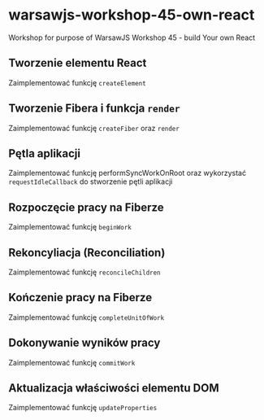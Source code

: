 # warsawjs-workshop-45-own-react
Workshop for purpose of WarsawJS Workshop 45 - build Your own React

## Tworzenie elementu React
Zaimplementować funkcję `createElement`

## Tworzenie Fibera i funkcja `render`
Zaimplementować funkcję `createFiber` oraz `render`

## Pętla aplikacji
Zaimplementować funkcję performSyncWorkOnRoot oraz wykorzystać `requestIdleCallback` do stworzenie pętli aplikacji

## Rozpoczęcie pracy na Fiberze
Zaimplementować funkcję `beginWork`

## Rekoncyliacja (Reconciliation)
Zaimplementować funkcję `reconcileChildren`

## Kończenie pracy na Fiberze
Zaimplementować funkcję `completeUnitOfWork`

## Dokonywanie wyników pracy
Zaimplementować funkcję `commitWork`

## Aktualizacja właściwości elementu DOM
Zaimplementować funkcję `updateProperties`
